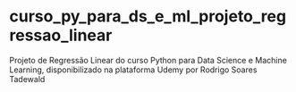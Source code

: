 # curso_py_para_ds_e_ml_projeto_regressao_linear
Projeto de Regressão Linear do curso Python para Data Science e Machine Learning, disponibilizado na plataforma Udemy por  Rodrigo Soares Tadewald
